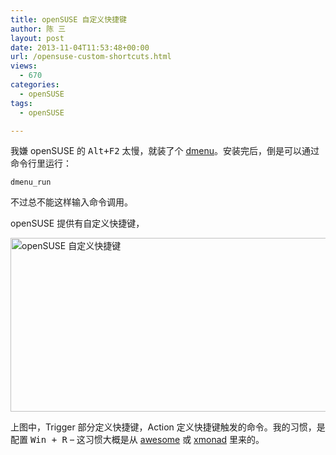 ```yaml
---
title: openSUSE 自定义快捷键
author: 陈 三
layout: post
date: 2013-11-04T11:53:48+00:00
url: /opensuse-custom-shortcuts.html
views:
  - 670
categories:
  - openSUSE
tags:
  - openSUSE

---
```

我嫌 openSUSE 的 <kbd>Alt+F2</kbd> 太慢，就装了个 [dmenu][1]。安装完后，倒是可以通过命令行里运行：

    dmenu_run
    

不过总不能这样输入命令调用。

openSUSE 提供有自定义快捷键，

[<img src="http://www.zfanw.com/blog/wp-content/uploads/2013/11/opensuse-custom-shortcuts.png" alt="openSUSE 自定义快捷键" width="599" height="278" class="alignnone size-full wp-image-10910" srcset="https://www.zfanw.com/blog/wp-content/uploads/2013/11/opensuse-custom-shortcuts.png 599w, https://www.zfanw.com/blog/wp-content/uploads/2013/11/opensuse-custom-shortcuts-300x139.png 300w" sizes="(max-width: 599px) 100vw, 599px" />][2]

上图中，Trigger 部分定义快捷键，Action 定义快捷键触发的命令。我的习惯，是配置 <kbd>Win + R</kbd> &#8211; 这习惯大概是从 [awesome][3] 或 [xmonad][4] 里来的。

 [1]: http://software.opensuse.org/package/dmenu
 [2]: http://www.zfanw.com/blog/wp-content/uploads/2013/11/opensuse-custom-shortcuts.png
 [3]: http://awesome.naquadah.org/
 [4]: http://xmonad.org/